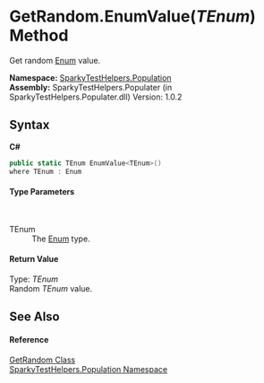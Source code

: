 # GetRandom.EnumValue(*TEnum*) Method 
 

Get random <a href="http://msdn2.microsoft.com/en-us/library/1zt1ybx4" target="_blank">Enum</a> value.

**Namespace:**&nbsp;<a href="N_SparkyTestHelpers_Population.md">SparkyTestHelpers.Population</a><br />**Assembly:**&nbsp;SparkyTestHelpers.Populater (in SparkyTestHelpers.Populater.dll) Version: 1.0.2

## Syntax

**C#**<br />
``` C#
public static TEnum EnumValue<TEnum>()
where TEnum : Enum

```


#### Type Parameters
&nbsp;<dl><dt>TEnum</dt><dd>The <a href="http://msdn2.microsoft.com/en-us/library/1zt1ybx4" target="_blank">Enum</a> type.</dd></dl>

#### Return Value
Type: *TEnum*<br />Random *TEnum* value.

## See Also


#### Reference
<a href="T_SparkyTestHelpers_Population_GetRandom.md">GetRandom Class</a><br /><a href="N_SparkyTestHelpers_Population.md">SparkyTestHelpers.Population Namespace</a><br />